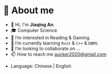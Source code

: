 # :rocket: About me

- 👋 Hi, I'm **Jiaqing An**.
- 🎓 Computer Science
- 👀 I’m interested in Reading & Gaming.
- 🌱 I’m currently learning `Rust` & `C++` & `DBMS`
- 💞️ I’m looking to collaborate on ...
- 📫 How to reach me aucker2020@gmail.com

* Language: Chinese | English
